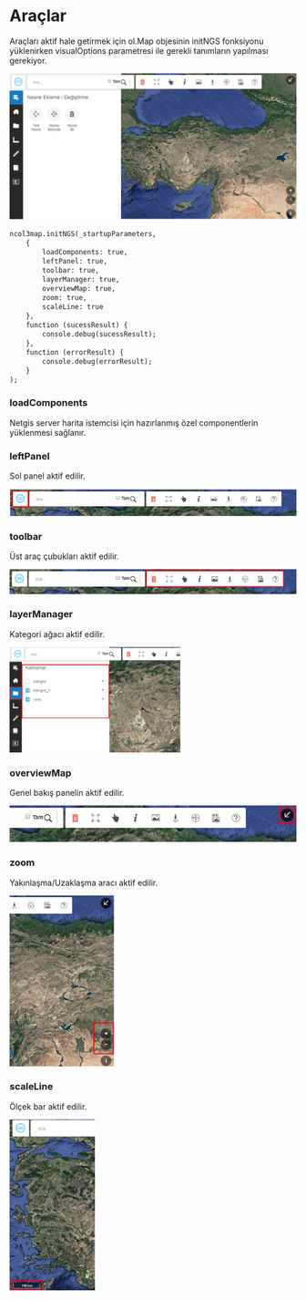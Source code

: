 
# Araçlar

Araçları aktif hale getirmek için ol.Map objesinin initNGS fonksiyonu yüklenirken visualOptions parametresi ile gerekli tanımların yapılması gerekiyor.


![Araçlar Örnek](https://raw.githubusercontent.com/netcad-gis/sdk-harita-istemcisi/master/img/araclar.png)


    ncol3map.initNGS(_startupParameters,
        {
            loadComponents: true,
            leftPanel: true,
            toolbar: true,
            layerManager: true,
            overviewMap: true,
            zoom: true,
            scaleLine: true
        },
        function (sucessResult) {
            console.debug(sucessResult);
        },
        function (errorResult) {
            console.debug(errorResult);
        }
    );


### loadComponents

Netgis server harita istemcisi için hazırlanmış özel componentlerin yüklenmesi sağlanır.



### leftPanel

Sol panel aktif edilir.

![Araçlar Toolbar](https://raw.githubusercontent.com/netcad-gis/sdk-harita-istemcisi/master/img/araclar2.png)

### toolbar

Üst araç çubukları aktif edilir.

![Araçlar Toolbar](https://raw.githubusercontent.com/netcad-gis/sdk-harita-istemcisi/master/img/araclartoolbar.png)

### layerManager

Kategori ağacı aktif edilir.

![Araçlar Toolbar](https://raw.githubusercontent.com/netcad-gis/sdk-harita-istemcisi/master/img/araclarLayermanager.png)

### overviewMap

Genel bakış panelin aktif edilir.

![Araçlar Toolbar](https://raw.githubusercontent.com/netcad-gis/sdk-harita-istemcisi/master/img/araclarOverview.png)


### zoom

Yakınlaşma/Uzaklaşma aracı aktif edilir.

![Araçlar Toolbar](https://raw.githubusercontent.com/netcad-gis/sdk-harita-istemcisi/master/img/araclarzoom.png)


### scaleLine

Ölçek bar aktif edilir.

![Araçlar Toolbar](https://raw.githubusercontent.com/netcad-gis/sdk-harita-istemcisi/master/img/araclarScaleline.png)
